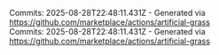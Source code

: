 Commits: 2025-08-28T22:48:11.431Z - Generated via https://github.com/marketplace/actions/artificial-grass
<br>
Commits: 2025-08-28T22:48:11.431Z - Generated via https://github.com/marketplace/actions/artificial-grass
<br>
